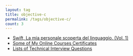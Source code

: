 ```yaml
---
layout: tag
title: objective-c
permalink: /tags/objective-c/
count: 3
---
```


- [Swift, La mia personale scoperta del linguaggio. (Vol. 1)](https://garambo.it/posts/2015-05-24-swift-intro-vars)
- [Some of My Online Courses Certificates](https://samirpaulb.github.io/blog-jekyll/posts/some-of-my-online-courses-certificates/)
- [Lists of Technical Interview Questions](https://samirpaulb.github.io/blog-jekyll/posts/lists-of-technical-interview-questions/)
